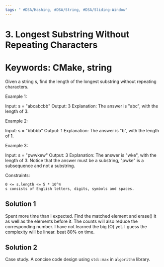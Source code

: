 ```yaml
---
tags: " #DSA/Hashing, #DSA/String, #DSA/Sliding-Window"
---
```

# 3. Longest Substring Without Repeating Characters
# Keywords: CMake, string
Given a string s, find the length of the longest
substring
without repeating characters.

 

Example 1:

Input: s = "abcabcbb"
Output: 3
Explanation: The answer is "abc", with the length of 3.

Example 2:

Input: s = "bbbbb"
Output: 1
Explanation: The answer is "b", with the length of 1.

Example 3:

Input: s = "pwwkew"
Output: 3
Explanation: The answer is "wke", with the length of 3.
Notice that the answer must be a substring, "pwke" is a subsequence and not a substring.

 

Constraints:

    0 <= s.length <= 5 * 10^4
    s consists of English letters, digits, symbols and spaces.



## Solution 1
Spent more time than I expected. Find the matched element and erase() it as well as the elements before it. The counts will also reduce the corresponding number. 
I have not learned the big (O) yet. 
I guess the complexity will be linear. 
beat 80% on time. 

## Solution 2
Case study.
A concise code design using `std::max` in `algorithm` library.
